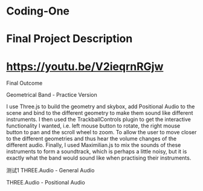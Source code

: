 # Coding-One
# Final Project Description
# https://youtu.be/V2ieqrnRGjw

Final Outcome  

Geometrical Band - Practice Version

I use Three.js to build the geometry and skybox, add Positional Audio to the scene and bind to the different geometry to make them sound like different instruments. I then used the TrackballControls plugin to get the interactive functionality I wanted, i.e. left mouse button to rotate, the right mouse button to pan and the scroll wheel to zoom. To allow the user to move closer to the different geometries and thus hear the volume changes of the different audio.
Finally, I used Maximilian.js to mix the sounds of these instruments to form a soundtrack, which is perhaps a little noisy, but it is exactly what the band would sound like when practising their instruments.

测试1
THREE.Audio - General Audio

THREE.Audio - Positional Audio
